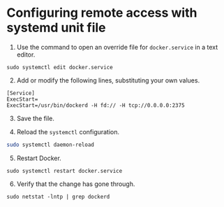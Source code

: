 # Configuring remote access with systemd unit file

1. Use the command to open an override file for `docker.service` in a text editor.

```console 
sudo systemctl edit docker.service 
``` 
2. Add or modify the following lines, substituting your own values.

```systemd
[Service]
ExecStart=
ExecStart=/usr/bin/dockerd -H fd:// -H tcp://0.0.0.0:2375
```
3. Save the file.

4. Reload the `systemctl` configuration.

```bash
sudo systemctl daemon-reload
```

5. Restart Docker.

```console
sudo systemctl restart docker.service
```

6. Verify that the change has gone through.

```console 
sudo netstat -lntp | grep dockerd
```